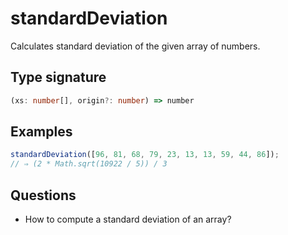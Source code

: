 # standardDeviation

Calculates standard deviation of the given array of numbers.

## Type signature

<!-- prettier-ignore-start -->
```typescript
(xs: number[], origin?: number) => number
```
<!-- prettier-ignore-end -->

## Examples

<!-- prettier-ignore-start -->
```javascript
standardDeviation([96, 81, 68, 79, 23, 13, 13, 59, 44, 86]);
// ⇒ (2 * Math.sqrt(10922 / 5)) / 3
```
<!-- prettier-ignore-end -->

## Questions

- How to compute a standard deviation of an array?
